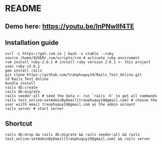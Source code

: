 # README

## Demo here: https://youtu.be/InPNwIIf4TE


## Installation guide

```shell
curl -L https://get.rvm.io | bash -s stable --ruby
source /home/$USER/.rvm/scripts/rvm # activate ruby enviroment
rvm install ruby-2.6.1 # install ruby version 2.6.1 <- this project uses ruby v2.6.1
gem install rails
git clone https://github.com/tranphuquy19/Rails_Test_Online.git
cd Rails_Test_Online
bundle install
rails db:create
rails db:migrate
rails seeder:all # seed the data <- run `rails -h` to get all commands
rails test_online:setAdminByEmail[tranphuquy19@gmail.com] # choose the user wiith email tranphuquy19@gmail.com as the admin account
rails server # start server
```

## Shortcut

`rails db:drop && rails db:migrate && rails seeder:all && rails test_online:setAdminByEmail[tranphuquy19@gmail.com] && rails server`